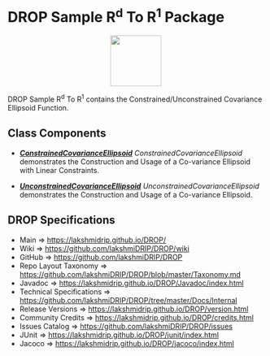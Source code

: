 # DROP Sample R<sup>d</sup> To R<sup>1</sup> Package

<p align="center"><img src="https://github.com/lakshmiDRIP/DROP/blob/master/DRIP_Logo.gif?raw=true" width="100"></p>

DROP Sample R<sup>d</sup> To R<sup>1</sup> contains the Constrained/Unconstrained Covariance Ellipsoid Function.


## Class Components

 * [***ConstrainedCovarianceEllipsoid***](https://github.com/lakshmiDRIP/DROP/tree/master/src/main/java/org/drip/sample/rdtor1/ConstrainedCovarianceEllipsoid.java)
 <i>ConstrainedCovarianceEllipsoid</i> demonstrates the Construction and Usage of a Co-variance Ellipsoid with Linear Constraints.

 * [***UnconstrainedCovarianceEllipsoid***](https://github.com/lakshmiDRIP/DROP/tree/master/src/main/java/org/drip/sample/rdtor1/UnconstrainedCovarianceEllipsoid.java)
 <i>UnconstrainedCovarianceEllipsoid</i> demonstrates the Construction and Usage of a Co-variance Ellipsoid.


## DROP Specifications

 * Main                     => https://lakshmidrip.github.io/DROP/
 * Wiki                     => https://github.com/lakshmiDRIP/DROP/wiki
 * GitHub                   => https://github.com/lakshmiDRIP/DROP
 * Repo Layout Taxonomy     => https://github.com/lakshmiDRIP/DROP/blob/master/Taxonomy.md
 * Javadoc                  => https://lakshmidrip.github.io/DROP/Javadoc/index.html
 * Technical Specifications => https://github.com/lakshmiDRIP/DROP/tree/master/Docs/Internal
 * Release Versions         => https://lakshmidrip.github.io/DROP/version.html
 * Community Credits        => https://lakshmidrip.github.io/DROP/credits.html
 * Issues Catalog           => https://github.com/lakshmiDRIP/DROP/issues
 * JUnit                    => https://lakshmidrip.github.io/DROP/junit/index.html
 * Jacoco                   => https://lakshmidrip.github.io/DROP/jacoco/index.html
